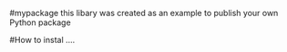 #mypackage
this libary was created as an example to publish your own Python package

#How to instal
....